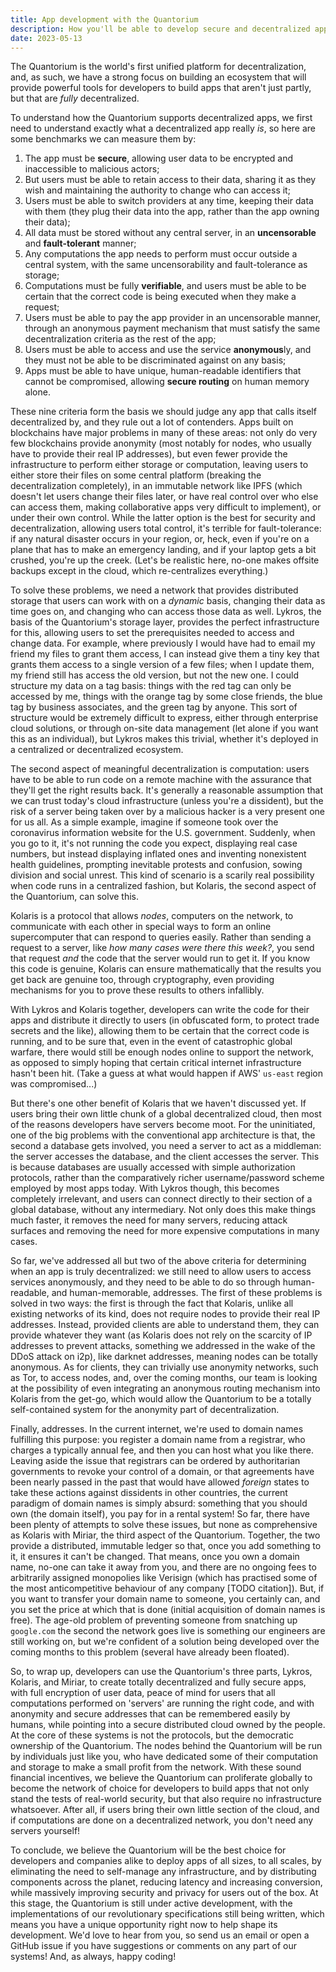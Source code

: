 ```yaml
---
title: App development with the Quantorium
description: How you'll be able to develop secure and decentralized apps with the Quantorium.
date: 2023-05-13
---
```


The Quantorium is the world's first unified platform for decentralization, and, as such, we have a strong focus on building an ecosystem that will provide powerful tools for developers to build apps that aren't just partly, but that are *fully* decentralized.

To understand how the Quantorium supports decentralized apps, we first need to understand exactly what a decentralized app really *is*, so here are some benchmarks we can measure them by:

1. The app must be **secure**, allowing user data to be encrypted and inaccessible to malicious actors;
2. But users must be able to retain access to their data, sharing it as they wish and maintaining the authority to change who can access it;
3. Users must be able to switch providers at any time, keeping their data with them (they plug their data into the app, rather than the app owning their data);
4. All data must be stored without any central server, in an **uncensorable** and **fault-tolerant** manner;
5. Any computations the app needs to perform must occur outside a central system, with the same uncensorability and fault-tolerance as storage;
6. Computations must be fully **verifiable**, and users must be able to be certain that the correct code is being executed when they make a request;
7. Users must be able to pay the app provider in an uncensorable manner, through an anonymous payment mechanism that must satisfy the same decentralization criteria as the rest of the app;
8. Users must be able to access and use the service **anonymous**ly, and they must not be able to be discriminated against on any basis;
9. Apps must be able to have unique, human-readable identifiers that cannot be compromised, allowing **secure routing** on human memory alone.

These nine criteria form the basis we should judge any app that calls itself decentralized by, and they rule out a lot of contenders. Apps built on blockchains have major problems in many of these areas: not only do very few blockchains provide anonymity (most notably for nodes, who usually have to provide their real IP addresses), but even fewer provide the infrastructure to perform either storage or computation, leaving users to either store their files on some central platform (breaking the decentralization completely), in an immutable network like IPFS (which doesn't let users change their files later, or have real control over who else can access them, making collaborative apps very difficult to implement), or under their own control. While the latter option is the best for security and decentralization, allowing users total control, it's terrible for fault-tolerance: if any natural disaster occurs in your region, or, heck, even if you're on a plane that has to make an emergency landing, and if your laptop gets a bit crushed, you're up the creek. (Let's be realistic here, no-one makes offsite backups except in the cloud, which re-centralizes everything.)

To solve these problems, we need a network that provides distributed storage that users can work with on a *dynamic* basis, changing their data as time goes on, and changing who can access those data as well. Lykros, the basis of the Quantorium's storage layer, provides the perfect infrastructure for this, allowing users to set the prerequisites needed to access and change data. For example, where previously I would have had to email my friend my files to grant them access, I can instead give them a tiny key that grants them access to a single version of a few files; when I update them, my friend still has access the old version, but not the new one. I could structure my data on a tag basis: things with the red tag can only be accessed by me, things with the orange tag by some close friends, the blue tag by business associates, and the green tag by anyone. This sort of structure would be extremely difficult to express, either through enterprise cloud solutions, or through on-site data management (let alone if you want this as an individual), but Lykros makes this trivial, whether it's deployed in a centralized or decentralized ecosystem.

The second aspect of meaningful decentralization is computation: users have to be able to run code on a remote machine with the assurance that they'll get the right results back. It's generally a reasonable assumption that we can trust today's cloud infrastructure (unless you're a dissident), but the risk of a server being taken over by a malicious hacker is a very present one for us all. As a simple example, imagine if someone took over the coronavirus information website for the U.S. government. Suddenly, when you go to it, it's not running the code you expect, displaying real case numbers, but instead displaying inflated ones and inventing nonexistent health guidelines, prompting inevitable protests and confusion, sowing division and social unrest. This kind of scenario is a scarily real possibility when code runs in a centralized fashion, but Kolaris, the second aspect of the Quantorium, can solve this.

Kolaris is a protocol that allows *nodes*, computers on the network, to communicate with each other in special ways to form an online supercomputer that can respond to queries easily. Rather than sending a request to a server, like *how many cases were there this week?*, you send that request *and* the code that the server would run to get it. If you know this code is genuine, Kolaris can ensure mathematically that the results you get back are genuine too, through cryptography, even providing mechanisms for you to prove these results to others infallibly.

With Lykros and Kolaris together, developers can write the code for their apps and distribute it directly to users (in obfuscated form, to protect trade secrets and the like), allowing them to be certain that the correct code is running, and to be sure that, even in the event of catastrophic global warfare, there would still be enough nodes online to support the network, as opposed to simply hoping that certain critical internet infrastructure hasn't been hit. (Take a guess at what would happen if AWS' `us-east` region was compromised...)

But there's one other benefit of Kolaris that we haven't discussed yet. If users bring their own little chunk of a global decentralized cloud, then most of the reasons developers have servers become moot. For the uninitiated, one of the big problems with the conventional app architecture is that, the second a database gets involved, you need a server to act as a middleman: the server accesses the database, and the client accesses the server. This is because databases are usually accessed with simple authorization protocols, rather than the comparatively richer username/password scheme employed by most apps today. With Lykros though, this becomes completely irrelevant, and users can connect directly to their section of a global database, without any intermediary. Not only does this make things much faster, it removes the need for many servers, reducing attack surfaces and removing the need for more expensive computations in many cases.

So far, we've addressed all but two of the above criteria for determining when an app is truly decentralized: we still need to allow users to access services anonymously, and they need to be able to do so through human-readable, and human-memorable, addresses. The first of these problems is solved in two ways: the first is through the fact that Kolaris, unlike all existing networks of its kind, does not require nodes to provide their real IP addresses. Instead, provided clients are able to understand them, they can provide whatever they want (as Kolaris does not rely on the scarcity of IP addresses to prevent attacks, something we addressed in the wake of the DDoS attack on i2p), like darknet addresses, meaning nodes can be totally anonymous. As for clients, they can trivially use anonymity networks, such as Tor, to access nodes, and, over the coming months, our team is looking at the possibility of even integrating an anonymous routing mechanism into Kolaris from the get-go, which would allow the Quantorium to be a totally self-contained system for the anonymity part of decentralization.

Finally, addresses. In the current internet, we're used to domain names fulfilling this purpose: you register a domain name from a registrar, who charges a typically annual fee, and then you can host what you like there. Leaving aside the issue that registrars can be ordered by authoritarian governments to revoke your control of a domain, or that agreements have been nearly passed in the past that would have allowed *foreign* states to take these actions against dissidents in other countries, the current paradigm of domain names is simply absurd: something that you should own (the domain itself), you pay for in a rental system! So far, there have been plenty of attempts to solve these issues, but none as comprehensive as Kolaris with Miriar, the third aspect of the Quantorium. Together, the two provide a distributed, immutable ledger so that, once you add something to it, it ensures it can't be changed. That means, once you own a domain name, no-one can take it away from you, and there are no ongoing fees to arbitrarily assigned monopolies like Verisign (which has practised some of the most anticompetitive behaviour of any company [TODO citation]). But, if you want to transfer your domain name to someone, you certainly can, and you set the price at which that is done (initial acquisition of domain names is free). The age-old problem of preventing someone from snatching up `google.com` the second the network goes live is something our engineers are still working on, but we're confident of a solution being developed over the coming months to this problem (several have already been floated).

So, to wrap up, developers can use the Quantorium's three parts, Lykros, Kolaris, and Miriar, to create totally decentralized and fully secure apps, with full encryption of user data, peace of mind for users that all computations performed on 'servers' are running the right code, and with anonymity and secure addresses that can be remembered easily by humans, while pointing into a secure distributed cloud owned by the people. At the core of these systems is not the protocols, but the democratic ownership of the Quantorium. The nodes behind the Quantorium will be run by individuals just like you, who have dedicated some of their computation and storage to make a small profit from the network. With these sound financial incentives, we believe the Quantorium can proliferate globally to become the network of choice for developers to build apps that not only stand the tests of real-world security, but that also require no infrastructure whatsoever. After all, if users bring their own little section of the cloud, and if computations are done on a decentralized network, you don't need any servers yourself!

To conclude, we believe the Quantorium will be the best choice for developers and companies alike to deploy apps of all sizes, to all scales, by eliminating the need to self-manage any infrastructure, and by distributing components across the planet, reducing latency and increasing conversion, while massively improving security and privacy for users out of the box. At this stage, the Quantorium is still under active development, with the implementations of our revolutionary specifications still being written, which means you have a unique opportunity right now to help shape its development. We'd love to hear from you, so send us an email or open a GitHub issue if you have suggestions or comments on any part of our systems! And, as always, happy coding!
